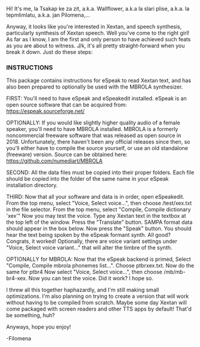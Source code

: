 Hi! It's me, la Tsakap ke za zit, a.k.a. Wallflower, a.k.a la slari plise, a.k.a. la tepmlimlatu, a.k.a. jan Pilomena,...

Anyway, it looks like you're interested in Xextan, and speech synthesis, particularly synthesis of Xextan speech.
Well you've come to the right girl!
As far as I know, I am the first and only person to have achieved such feats as you are about to witness.
J/k, it's all pretty straight-forward when you break it down.
Just do these steps:

### INSTRUCTIONS ###

This package contains instructions for eSpeak to read Xextan text, 
and has also been prepared to optionally be used with the MBROLA synthesizer.

FIRST: You'll need to have eSpeak and eSpeakedit installed.
eSpeak is an open source software that can be acquired from:
https://espeak.sourceforge.net/

OPTIONALLY: If you would like slightly higher quality audio of a female speaker, you'll need to have MBROLA installed. 
MBROLA is a formerly noncommercial freeware software that was released as open source in 2018.
Unfortunately, there haven't been any official releases since then, so you'll either have to compile the source yourself, or use an old standalone (freeware) version.
Source can be obtained here:
https://github.com/numediart/MBROLA

SECOND: All the data files must be copied into their proper folders.
Each file should be copied into the folder of the same name in your eSpeak installation directory.

THIRD: Now that all your software and data is in order, open eSpeakedit.
From the top menu, select "Voice, Select voice...", then choose /test/xex.txt in the file selector.
From the top menu, select "Compile, Compile dictionary 'xex'"
Now you may test the voice. Type any Xextan text in the textbox at the top left of the window.
Press the "Translate" button. SAMPA format data should appear in the box below.
Now press the "Speak" button. You should hear the text being spoken by the eSpeak formant synth.
All good? Congrats, it worked! Optionally, there are voice variant settings under "Voice, Select voice variant..." that will alter the timbre of the synth.

OPTIONALLY for MBROLA: Now that the eSpeak backend is primed, 
Select "Compile, Compile mbrola phonemes list...". 
Choose ptbrxex.txt. Now do the same for ptbr4 
Now select "Voice, Select voice...", then choose /mb/mb-br4-xex.
Now you can test the voice. Did it work? I hope so. 

I threw all this together haphazardly, and I'm still making small optimizations.
I'm also planning on trying to create a version that will work without having to be compiled from scratch. 
Maybe some day Xextan will come packaged with screen readers and other TTS apps by default!
That'd be something, huh?

Anyways, hope you enjoy!

-Filomena




